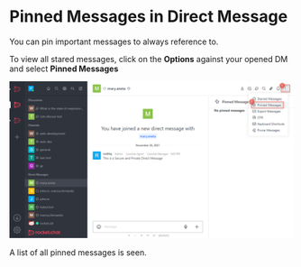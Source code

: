 # Pinned Messages in Direct Message

You can pin important messages to always reference to.

To view all stared messages, click on the **Options** against your opened DM and select **Pinned Messages**

![](<../../../../../.gitbook/assets/image (679) (1) (1) (1).png>)

A list of all pinned messages is seen.
